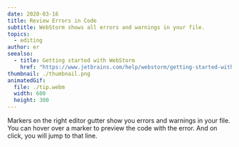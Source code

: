 ```yaml
---
date: 2020-03-16
title: Review Errors in Code
subtitle: WebStorm shows all errors and warnings in your file.
topics:
  - editing
author: er
seealso:
  - title: Getting started with WebStorm
    href: "https://www.jetbrains.com/help/webstorm/getting-started-with-webstorm.html"
thumbnail: ./thumbnail.png
animatedGif:
  file: ./tip.webm
  width: 600
  height: 300
---
```


Markers on the right editor gutter show you errors and warnings in your file. You can hover over a marker to preview the code with the error. And on click, you will jump to that line.
